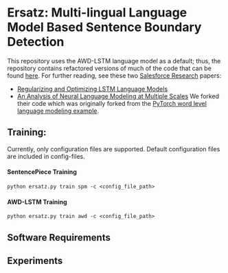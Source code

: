 # Ersatz: Multi-lingual Language Model Based Sentence Boundary Detection

This repository uses the AWD-LSTM language model as a default; thus, the repository contains refactored versions of much of the code that can be found [here](https://github.com/salesforce/awd-lstm-lm). For further reading, see these two [Salesforce Research](https://einstein.ai/) papers:
+ [Regularizing and Optimizing LSTM Language Models](https://arxiv.org/abs/1708.02182)
+ [An Analysis of Neural Language Modeling at Multiple Scales](https://arxiv.org/abs/1803.08240)
We forked their code which was originally forked from the [PyTorch word level language modeling example](https://github.com/pytorch/examples/tree/master/word_language_model).

## Training:

Currently, only configuration files are supported. Default configuration files are included in config-files.

#### SentencePiece Training

```buildoutcfg
python ersatz.py train spm -c <config_file_path>
```

#### AWD-LSTM Training

```buildoutcfg
python ersatz.py train awd -c <config_file_path>
```

## Software Requirements


## Experiments
